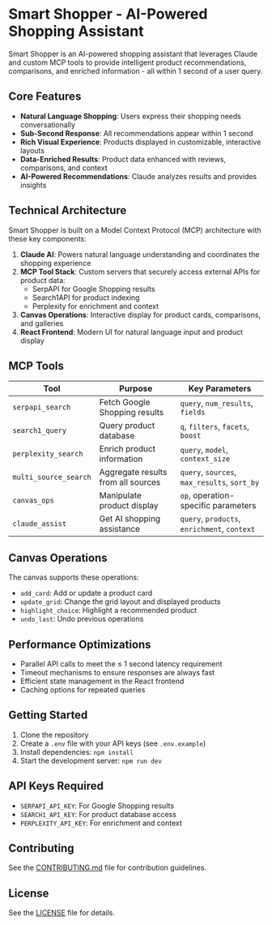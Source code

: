 # Smart Shopper - AI-Powered Shopping Assistant

Smart Shopper is an AI-powered shopping assistant that leverages Claude and custom MCP tools to provide intelligent product recommendations, comparisons, and enriched information - all within 1 second of a user query.

## Core Features

- **Natural Language Shopping**: Users express their shopping needs conversationally
- **Sub-Second Response**: All recommendations appear within 1 second
- **Rich Visual Experience**: Products displayed in customizable, interactive layouts
- **Data-Enriched Results**: Product data enhanced with reviews, comparisons, and context
- **AI-Powered Recommendations**: Claude analyzes results and provides insights

## Technical Architecture

Smart Shopper is built on a Model Context Protocol (MCP) architecture with these key components:

1. **Claude AI**: Powers natural language understanding and coordinates the shopping experience
2. **MCP Tool Stack**: Custom servers that securely access external APIs for product data:
   - SerpAPI for Google Shopping results
   - Search1API for product indexing
   - Perplexity for enrichment and context
3. **Canvas Operations**: Interactive display for product cards, comparisons, and galleries
4. **React Frontend**: Modern UI for natural language input and product display

## MCP Tools

| Tool | Purpose | Key Parameters |
|------|---------|----------------|
| `serpapi_search` | Fetch Google Shopping results | `query`, `num_results`, `fields` |
| `search1_query` | Query product database | `q`, `filters`, `facets`, `boost` |
| `perplexity_search` | Enrich product information | `query`, `model`, `context_size` |
| `multi_source_search` | Aggregate results from all sources | `query`, `sources`, `max_results`, `sort_by` |
| `canvas_ops` | Manipulate product display | `op`, operation-specific parameters |
| `claude_assist` | Get AI shopping assistance | `query`, `products`, `enrichment`, `context` |

## Canvas Operations

The canvas supports these operations:

- `add_card`: Add or update a product card
- `update_grid`: Change the grid layout and displayed products
- `highlight_choice`: Highlight a recommended product
- `undo_last`: Undo previous operations

## Performance Optimizations

- Parallel API calls to meet the ≤ 1 second latency requirement
- Timeout mechanisms to ensure responses are always fast
- Efficient state management in the React frontend
- Caching options for repeated queries

## Getting Started

1. Clone the repository
2. Create a `.env` file with your API keys (see `.env.example`)
3. Install dependencies: `npm install`
4. Start the development server: `npm run dev`

## API Keys Required

- `SERPAPI_API_KEY`: For Google Shopping results
- `SEARCH1_API_KEY`: For product database access
- `PERPLEXITY_API_KEY`: For enrichment and context

## Contributing

See the [CONTRIBUTING.md](./CONTRIBUTING.md) file for contribution guidelines.

## License

See the [LICENSE](./LICENSE) file for details.
